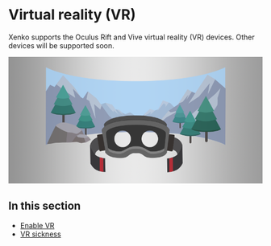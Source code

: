 # Virtual reality (VR)

Xenko supports the Oculus Rift and Vive virtual reality (VR) devices. Other devices will be supported soon.

![Virtual reality](media/virtual-reality.png)

## In this section

* [Enable VR](enable-vr.md)
* [VR sickness](vr-sickness.md)
